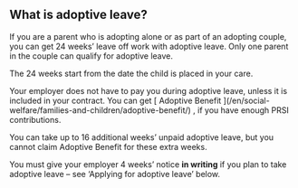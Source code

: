 ##  What is adoptive leave?

If you are a parent who is adopting alone or as part of an adopting couple,
you can get 24 weeks’ leave off work with adoptive leave. Only one parent in
the couple can qualify for adoptive leave.

The 24 weeks start from the date the child is placed in your care.

Your employer does not have to pay you during adoptive leave, unless it is
included in your contract. You can get [ Adoptive Benefit ](/en/social-
welfare/families-and-children/adoptive-benefit/) , if you have enough PRSI
contributions.

You can take up to 16 additional weeks’ unpaid adoptive leave, but you cannot
claim Adoptive Benefit for these extra weeks.

You must give your employer 4 weeks’ notice **in writing** if you plan to take
adoptive leave – see ‘Applying for adoptive leave’ below.
